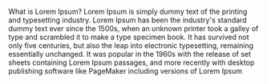 What is Lorem Ipsum? Lorem Ipsum is simply dummy text of the printing and typesetting industry. Lorem Ipsum has been the
industry's standard dummy text ever since the 1500s, when an unknown printer took a galley of type and scrambled it to 
make a type specimen book. It has survived not only five centuries, but also the leap into electronic typesetting, 
remaining essentially unchanged. It was popular in the 1960s with the release of set sheets containing Lorem 
Ipsum passages, and more recently with desktop publishing software like PageMaker including versions of Lorem Ipsum
